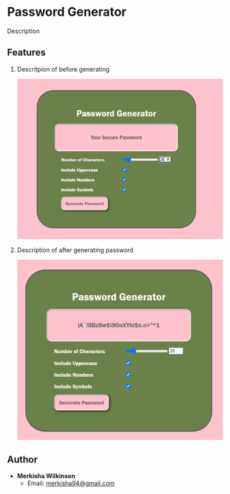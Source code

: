 # Password Generator

Description

## Features

1. Descritpion of before generating

    ![Image Caption](image/before_generating.PNG)

2. Description of after generating password

    ![Image Caption](image/after_generating.PNG)


## Author

- **Merkisha Wilkinson**
    - Email: merkisha94@gmail.com